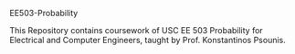 EE503-Probability

This Repository contains coursework of USC EE 503 Probability for Electrical and Computer Engineers, taught by Prof. Konstantinos Psounis.
